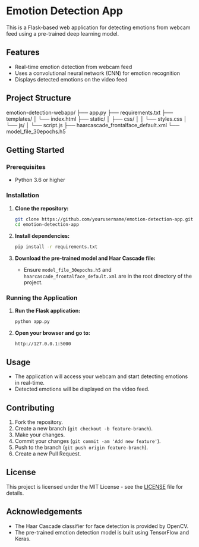 # Emotion Detection App

This is a Flask-based web application for detecting emotions from webcam feed using a pre-trained deep learning model.

## Features

- Real-time emotion detection from webcam feed
- Uses a convolutional neural network (CNN) for emotion recognition
- Displays detected emotions on the video feed

## Project Structure

emotion-detection-webapp/
├── app.py
├── requirements.txt
├── templates/
│   └── index.html
├── static/
│   ├── css/
│   │   └── styles.css
│   └── js/
│       └── script.js
├── haarcascade_frontalface_default.xml
└── model_file_30epochs.h5


## Getting Started

### Prerequisites

- Python 3.6 or higher

### Installation

1. **Clone the repository:**

    ```bash
    git clone https://github.com/yourusername/emotion-detection-app.git
    cd emotion-detection-app
    ```

2. **Install dependencies:**

    ```bash
    pip install -r requirements.txt
    ```

3. **Download the pre-trained model and Haar Cascade file:**

    - Ensure `model_file_30epochs.h5` and `haarcascade_frontalface_default.xml` are in the root directory of the project.

### Running the Application

1. **Run the Flask application:**

    ```bash
    python app.py
    ```

2. **Open your browser and go to:**

    ```
    http://127.0.0.1:5000
    ```

## Usage

- The application will access your webcam and start detecting emotions in real-time.
- Detected emotions will be displayed on the video feed.

## Contributing

1. Fork the repository.
2. Create a new branch (`git checkout -b feature-branch`).
3. Make your changes.
4. Commit your changes (`git commit -am 'Add new feature'`).
5. Push to the branch (`git push origin feature-branch`).
6. Create a new Pull Request.

## License

This project is licensed under the MIT License - see the [LICENSE](LICENSE) file for details.


## Acknowledgements

- The Haar Cascade classifier for face detection is provided by OpenCV.
- The pre-trained emotion detection model is built using TensorFlow and Keras.